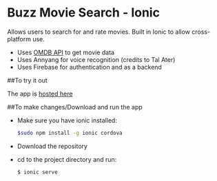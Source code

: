 Buzz Movie Search - Ionic
=========================

Allows users to search for and rate movies. Built in Ionic to allow cross-platform use.

- Uses [OMDB API](omdbapi.com "OMDB API") to get movie data
- Uses Annyang for voice recognition (credits to Tal Ater)
- Uses Firebase for authentication and as a backend

##To try it out

The app is [hosted here](https://buzzmovieionic.firebaseapp.com "Buzz Movie Ionic")

##To make changes/Download and run the app

- Make sure you have ionic installed:
    ```bash
    $sudo npm install -g ionic cordova
    ```
    
- Download the repository
- cd to the project directory and run:
  ```
  $ ionic serve
  ```

